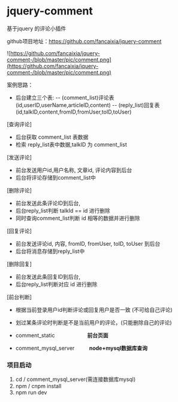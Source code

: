 # jquery-comment
基于jquery  的评论小插件

github项目地址：https://github.com/fancaixia/jquery-comment


![https://github.com/fancaixia/jquery-comment-/blob/master/pic/comment.png](https://github.com/fancaixia/jquery-comment-/blob/master/pic/comment.png)

案例思路：

- 后台建立三个表:
-- (comment_list)评论表(id,userID,userName,articleID,content)
-- (reply_list)回复表(id,talkID,content,fromID,fromUser,toID,toUser)

[查询评论]
- 后台获取 comment_list 表数据
- 检索 reply_list表中数据,talkID 为 comment_list

[发送评论]
- 前台发送用户id,用户名称, 文章id, 评论内容到后台
- 后台将评论存储到comment_list中

[删除评论]
- 前台发送此条评论ID到后台,
- 后台reply_list判断 talkId == id 进行删除
- 同时查询comment_list判断 id 相等的数据并进行删除

[回复评论]
- 前台发送评论id, 内容, fromID, fromUser, toID, toUser 到后台
- 后台将消息存储到reply_list中

[删除回复]
- 前台发送此条回复ID到后台,
- 后台reply_list判断对应 id 进行删除

[前台判断]
- 根据当前登录用户id判断评论或回复用户是否一致 (不可给自己评论)
- 划过某条评论时判断是不是当前用户的评论，(只能删除自己的评论)



- comment_static    &nbsp;&nbsp;&nbsp;&nbsp;&nbsp;&nbsp;&nbsp;&nbsp;&nbsp;&nbsp;&nbsp;&nbsp;&nbsp;&nbsp;&nbsp;&nbsp;&nbsp;&nbsp;&nbsp;&nbsp; **前台页面**
- comment_mysql_server   &nbsp;&nbsp;&nbsp;&nbsp;&nbsp;&nbsp;&nbsp;&nbsp;  **node+mysql数据库查询**

### 项目启动  

 1. cd / comment_mysql_server(需连接数据库mysql)
 2. npm / cnpm install 
 3. npm run dev




 
